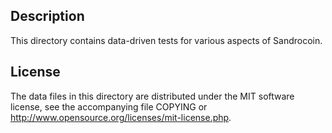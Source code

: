 Description
------------

This directory contains data-driven tests for various aspects of Sandrocoin.

License
--------

The data files in this directory are distributed under the MIT software
license, see the accompanying file COPYING or
http://www.opensource.org/licenses/mit-license.php.

